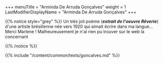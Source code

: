 +++
menuTitle = "Arminda De Arruda Gonçalves"
weight = 1
LastModifierDisplayName = "Arminda De Arruda Gonçalves"
+++


{{% notice style="grey" %}}
Un très joli poème (***extrait de l'oeuvre Rêverie***) d'une artiste brésilienne née vers 1920 qui aimait écrire dans ma langue... Merci Marlene ! Malheureusement je n'ai rien pu trouver sur le web la concernant  

{{% /notice %}}

{{% include "/content/common/texts/goncalves.md" %}}
